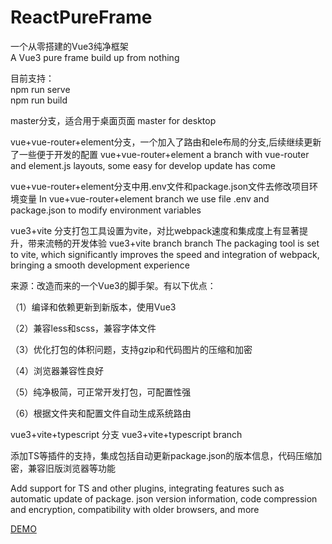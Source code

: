 # ReactPureFrame

一个从零搭建的Vue3纯净框架 <br/>
A Vue3 pure frame build up from nothing

目前支持：<br/>
npm run serve<br/>
npm run build

master分支，适合用于桌面页面
master for desktop

vue+vue-router+element分支，一个加入了路由和ele布局的分支,后续继续更新了一些便于开发的配置
vue+vue-router+element a branch with vue-router and element.js layouts, some easy for develop update has come

vue+vue-router+element分支中用.env文件和package.json文件去修改项目环境变量
In vue+vue-router+element branch we use file .env and package.json to modify environment variables

vue3+vite 分支打包工具设置为vite，对比webpack速度和集成度上有显著提升，带来流畅的开发体验
vue3+vite branch branch The packaging tool is set to vite, which significantly improves the speed and integration of webpack, bringing a smooth development experience



来源：改造而来的一个Vue3的脚手架。有以下优点：

（1）编译和依赖更新到新版本，使用Vue3

（2）兼容less和scss，兼容字体文件

（3）优化打包的体积问题，支持gzip和代码图片的压缩和加密

（4）浏览器兼容性良好

（5）纯净极简，可正常开发打包，可配置性强

（6）根据文件夹和配置文件自动生成系统路由

vue3+vite+typescript 分支
vue3+vite+typescript branch

添加TS等插件的支持，集成包括自动更新package.json的版本信息，代码压缩加密，兼容旧版浏览器等功能

Add support for TS and other plugins, integrating features such as automatic update of package. json version information, code compression and encryption, compatibility with older browsers, and more



[DEMO](https://alan1034.github.io/VuePureFrame/)